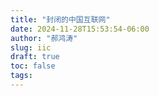 ```yaml
---
title: "封闭的中国互联网"
date: 2024-11-28T15:53:54-06:00
author: "郝鸿涛"
slug: iic
draft: true
toc: false
tags: 
---
```

